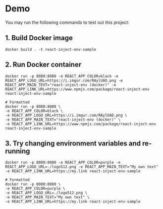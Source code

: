 # Demo

You may run the following commands to test out this project:

## 1. Build Docker image

```
docker build . -t react-inject-env-sample
```

## 2. Run Docker container

```
docker run -p 8080:8080 -e REACT_APP_COLOR=black -e REACT_APP_LOGO_URL=https://i.imgur.com/RAylUAO.png -e REACT_APP_MAIN_TEXT="react-inject-env (docker)" -e REACT_APP_LINK_URL=https://www.npmjs.com/package/react-inject-env react-inject-env-sample

# Formatted
docker run -p 8080:8080 \
-e REACT_APP_COLOR=black \
-e REACT_APP_LOGO_URL=https://i.imgur.com/RAylUAO.png \
-e REACT_APP_MAIN_TEXT="react-inject-env (docker)" \
-e REACT_APP_LINK_URL=https://www.npmjs.com/package/react-inject-env react-inject-env-sample
```

## 3. Try changing environment variables and re-running

```
docker run -p 8080:8080 -e REACT_APP_COLOR=purple -e REACT_APP_LOGO_URL=./logo512.png -e REACT_APP_MAIN_TEXT="My own text" -e REACT_APP_LINK_URL=https://my.link react-inject-env-sample

# Formatted
docker run -p 8080:8080 \
-e REACT_APP_COLOR=purple \
-e REACT_APP_LOGO_URL=./logo512.png \
-e REACT_APP_MAIN_TEXT="My own text" \
-e REACT_APP_LINK_URL=https://my.link react-inject-env-sample
```
